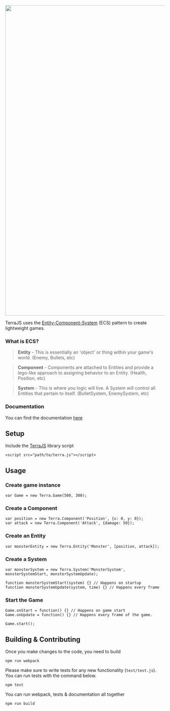 <img src="http://projects.ritter.co.za/storage/TerraJS_banner.jpg" width="980">

TerraJS uses the [Entity-Component-System](https://en.wikipedia.org/wiki/Entity%E2%80%93component%E2%80%93system) (ECS) pattern to create lightweight games.

### What is ECS?

> **Entity** - This is essentially an 'object' or thing within your game's world. (Enemy, Bullets, etc)

> **Component** - Components are attached to Entities and provide a lego-like approach to assigning behavior to an  Entity. (Health, Position, etc)

> **System** - This is where you logic will live. A System will control all Entities that pertain to itself. (BulletSystem, EnemySystem, etc)

### Documentation
You can find the documentation [here](https://rodritter.github.io/TerraJS/)

## Setup
Include the [TerraJS](https://raw.githubusercontent.com/RodRitter/TerraJS/master/dist/terra.js) library script
```
<script src="path/to/terra.js"></script>
```

## Usage
### Create game instance
```
var Game = new Terra.Game(500, 300);
```

### Create a Component
```
var position = new Terra.Component('Position', {x: 0, y: 0});
var attack = new Terra.Component('Attack', {damage: 50});
```

### Create an Entity
```
var monsterEntity = new Terra.Entity('Monster', [position, attack]);
```

### Create a System
```
var monsterSystem = new Terra.System('MonsterSystem', monsterSystemStart, monsterSystemUpdate);

function monsterSystemStart(system) {} // Happens on startup
function monsterSystemUpdate(system, time) {} // Happens every frame
```

### Start the Game
```
Game.onStart = function() {} // Happens on game start
Game.onUpdate = function() {} // Happens every frame of the game.

Game.start();
```

## Building & Contributing
Once you make changes to the code, you need to build
```
npm run webpack
```

Please make sure to write tests for any new functionality (`test/test.js`). You can run tests with the command below.
```
npm test
```

You can run webpack, tests & documentation all together
```
npm run build
```